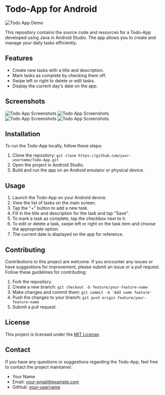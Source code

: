 # Todo-App for Android

![Todo App Demo](todo_app_demo.gif)

This repository contains the source code and resources for a Todo-App developed using Java in Android Studio. The app allows you to create and manage your daily tasks efficiently.

## Features

- Create new tasks with a title and description.
- Mark tasks as complete by checking them off.
- Swipe left or right to delete or edit tasks.
- Display the current day's date on the app.

## Screenshots

![Todo App Screenshots](Screenshot%20(31).png)
![Todo App Screenshots](Screenshot%20(32).png)
![Todo App Screenshots](Screenshot%20(33).png)
![Todo App Screenshots](Screenshot%20(34).png)

## Installation

To run the Todo-App locally, follow these steps:

1. Clone the repository: `git clone https://github.com/your-username/Todo-App.git`
2. Open the project in Android Studio.
3. Build and run the app on an Android emulator or physical device.

## Usage

1. Launch the Todo-App on your Android device.
2. View the list of tasks on the main screen.
3. Tap the "+" button to add a new task.
4. Fill in the title and description for the task and tap "Save".
5. To mark a task as complete, tap the checkbox next to it.
6. To edit or delete a task, swipe left or right on the task item and choose the appropriate option.
7. The current date is displayed on the app for reference.

## Contributing

Contributions to this project are welcome. If you encounter any issues or have suggestions for improvement, please submit an issue or a pull request. Follow these guidelines for contributing:

1. Fork the repository.
2. Create a new branch: `git checkout -b feature/your-feature-name`
3. Make changes and commit them: `git commit -m 'Add some feature'`
4. Push the changes to your branch: `git push origin feature/your-feature-name`
5. Submit a pull request.

## License

This project is licensed under the [MIT License](LICENSE).

## Contact

If you have any questions or suggestions regarding the Todo-App, feel free to contact the project maintainer:

- Your Name
- Email: your-email@example.com
- GitHub: [your-username](https://github.com/your-username)
